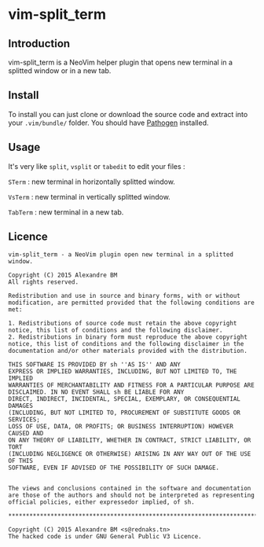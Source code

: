 
# vim-split_term

## Introduction

vim-split_term is a NeoVim helper plugin that opens new terminal in a splitted window or in a new tab.

## Install

To install you can just clone or download the source code and extract into your `.vim/bundle/` folder. 
You should have [Pathogen](https://github.com/tpope/vim-pathogen) installed.

## Usage

It's very like `split`, `vsplit` or `tabedit` to edit your files : 

`STerm` : new terminal in horizontally splitted window.

`VsTerm` : new terminal in vertically splitted window.

`TabTerm` : new terminal in a new tab.

## Licence

    vim-split_term - a NeoVim plugin open new terminal in a splitted window.

    Copyright (C) 2015 Alexandre BM
    All rights reserved.

    Redistribution and use in source and binary forms, with or without
    modification, are permitted provided that the following conditions are met:

    1. Redistributions of source code must retain the above copyright
    notice, this list of conditions and the following disclaimer.
    2. Redistributions in binary form must reproduce the above copyright
    notice, this list of conditions and the following disclaimer in the
    documentation and/or other materials provided with the distribution.

    THIS SOFTWARE IS PROVIDED BY sh ''AS IS'' AND ANY
    EXPRESS OR IMPLIED WARRANTIES, INCLUDING, BUT NOT LIMITED TO, THE IMPLIED
    WARRANTIES OF MERCHANTABILITY AND FITNESS FOR A PARTICULAR PURPOSE ARE
    DISCLAIMED. IN NO EVENT SHALL sh BE LIABLE FOR ANY
    DIRECT, INDIRECT, INCIDENTAL, SPECIAL, EXEMPLARY, OR CONSEQUENTIAL DAMAGES
    (INCLUDING, BUT NOT LIMITED TO, PROCUREMENT OF SUBSTITUTE GOODS OR SERVICES;
    LOSS OF USE, DATA, OR PROFITS; OR BUSINESS INTERRUPTION) HOWEVER CAUSED AND
    ON ANY THEORY OF LIABILITY, WHETHER IN CONTRACT, STRICT LIABILITY, OR TORT
    (INCLUDING NEGLIGENCE OR OTHERWISE) ARISING IN ANY WAY OUT OF THE USE OF THIS
    SOFTWARE, EVEN IF ADVISED OF THE POSSIBILITY OF SUCH DAMAGE.


    The views and conclusions contained in the software and documentation 
    are those of the authors and should not be interpreted as representing
    official policies, either expressedor implied, of sh.

    ****************************************************************************

    Copyright (C) 2015 Alexandre BM <s@rednaks.tn>
    The hacked code is under GNU General Public V3 Licence.


